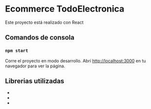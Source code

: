 # Ecommerce TodoElectronica

Este proyecto está realizado con React 

## Comandos de consola

### `npm start`

Corre el proyecto en modo desarrollo.
Abrí [http://localhost:3000](http://localhost:3000) en tu navegador para ver la página.


## Librerias utilizadas

-
-
-

